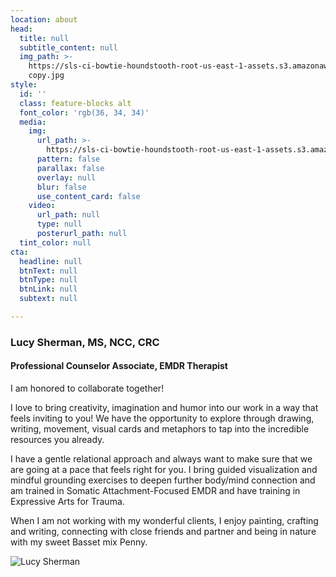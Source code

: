 ```yaml
---
location: about
head:
  title: null
  subtitle_content: null
  img_path: >-
    https://sls-ci-bowtie-houndstooth-root-us-east-1-assets.s3.amazonaws.com/NickArrasate/perceptivecounseling/1645997456135-IMG_2230
    copy.jpg
style:
  id: ''
  class: feature-blocks alt
  font_color: 'rgb(36, 34, 34)'
  media:
    img:
      url_path: >-
        https://sls-ci-bowtie-houndstooth-root-us-east-1-assets.s3.amazonaws.com/NickArrasate/perceptivecounseling/1645399606933-eberhard-grossgasteiger-S-2Ukb_VqpA-unsplash.jpg
      pattern: false
      parallax: false
      overlay: null
      blur: false
      use_content_card: false
    video:
      url_path: null
      type: null
      posterurl_path: null
  tint_color: null
cta:
  headline: null
  btnText: null
  btnType: null
  btnLink: null
  subtext: null

---
```

<div class="d-flex align-items-center justify-content-around row">
<div class="col-md-6">
<h3>Lucy Sherman, MS, NCC, CRC</h3>
<h4>Professional Counselor Associate, EMDR Therapist</h4>
<p>I am honored to collaborate together!</p>
<p>I love to bring creativity, imagination and humor into our work in a way that feels inviting to you! We have the opportunity to explore through drawing, writing, movement, visual cards and metaphors to tap into the incredible resources you already.</p>
<p>I have a gentle relational approach and always want to make sure that we are going at a pace that feels right for you. I bring guided visualization and mindful grounding exercises to deepen further body/mind connection and am trained in Somatic Attachment-Focused EMDR and have training in Expressive Arts for Trauma.</p>
<p>When I am not working with my wonderful clients, I enjoy painting, crafting and writing, connecting with close friends and partner and being in nature with my sweet Basset mix Penny.&nbsp;</p>
</div>
<div class="col-md-6 col-lg-4 text-center d-flex align-items-center"><img src="{{ page.head.img_path }}" alt="Lucy Sherman" /></div>
</div>

